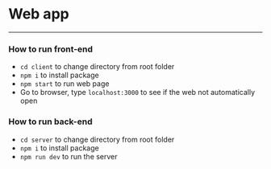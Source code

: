 # Web app

---

### How to run front-end

- `cd client` to change directory from root folder
- `npm i` to install package
- `npm start` to run web page
- Go to browser, type `localhost:3000` to see if the web not automatically open

### How to run back-end

- `cd server` to change directory from root folder
- `npm i` to install package
- `npm run dev` to run the server
